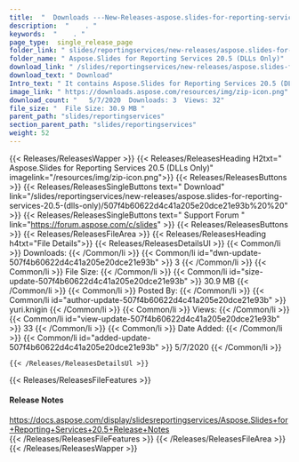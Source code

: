 ```yaml
---
title:  "  Downloads ---New-Releases-aspose.slides-for-reporting-services-20.5-(dlls-only) . " 
description:  "    . " 
keywords:  "    . " 
page_type:  single_release_page
folder_link: " slides/reportingservices/new-releases/aspose.slides-for-reporting-services-20.5-(dlls-only)/"
folder_name: " Aspose.Slides for Reporting Services 20.5 (DLLs Only)"
download_link: " /slides/reportingservices/new-releases/aspose.slides-for-reporting-services-20.5-(dlls-only)/507f4b60622d4c41a205e20dce21e93b"
download_text: " Download"
Intro_text: " It contains Aspose.Slides for Reporting Services 20.5 (DLLs Only) release."
image_link: " https://downloads.aspose.com/resources/img/zip-icon.png"
download_count: "   5/7/2020  Downloads: 3  Views: 32"
file_size: "  File Size: 30.9 MB "
parent_path: "slides/reportingservices"
section_parent_path: "slides/reportingservices"
weight: 52 
---
```


{{< Releases/ReleasesWapper >}}
  {{< Releases/ReleasesHeading H2txt=" Aspose.Slides for Reporting Services 20.5 (DLLs Only)" imagelink="/resources/img/zip-icon.png">}}
  {{< Releases/ReleasesButtons >}}
    {{< Releases/ReleasesSingleButtons text=" Download" link="/slides/reportingservices/new-releases/aspose.slides-for-reporting-services-20.5-(dlls-only)/507f4b60622d4c41a205e20dce21e93b%20%20" >}}
    {{< Releases/ReleasesSingleButtons text=" Support Forum " link="https://forum.aspose.com/c/slides" >}}
  {{< Releases/ReleasesButtons >}}
  {{< Releases/ReleasesFileArea >}}
    {{< Releases/ReleasesHeading h4txt="File Details">}}
    {{< Releases/ReleasesDetailsUl >}}
            {{< Common/li  >}} Downloads: {{< /Common/li >}} 
      {{< Common/li id="dwn-update-507f4b60622d4c41a205e20dce21e93b" >}} 3 {{< /Common/li >}} 
      {{< Common/li  >}} File Size: {{< /Common/li >}} 
      {{< Common/li id="size-update-507f4b60622d4c41a205e20dce21e93b" >}} 30.9 MB {{< /Common/li >}} 
      {{< Common/li  >}} Posted By: {{< /Common/li >}} 
      {{< Common/li id="author-update-507f4b60622d4c41a205e20dce21e93b" >}} yuri.knigin {{< /Common/li >}} 
      {{< Common/li  >}} Views: {{< /Common/li >}} 
      {{< Common/li id="view-update-507f4b60622d4c41a205e20dce21e93b" >}} 33 {{< /Common/li >}} 
      {{< Common/li  >}} Date Added: {{< /Common/li >}} 
      {{< Common/li id="added-update-507f4b60622d4c41a205e20dce21e93b" >}} 5/7/2020 {{< /Common/li >}} 

    {{< /Releases/ReleasesDetailsUl >}}

  {{< Releases/ReleasesFileFeatures >}}
      <h4>Release Notes</h4><div><a href="https://docs.aspose.com/display/slidesreportingservices/Aspose.Slides+for+Reporting+Services+20.5+Release+Notes">https://docs.aspose.com/display/slidesreportingservices/Aspose.Slides+for+Reporting+Services+20.5+Release+Notes</a></div>
  {{< /Releases/ReleasesFileFeatures >}}
 {{< /Releases/ReleasesFileArea >}}
{{< /Releases/ReleasesWapper >}}


